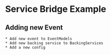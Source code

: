 # Service Bridge Example

## Adding new Event
    * Add new event to EventModels
    * Add new backing service to BackingServices
    * Add a new config